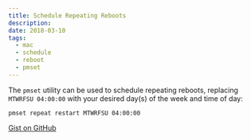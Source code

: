 ```yaml
---
title: Schedule Repeating Reboots
description:
date: 2018-03-10
tags:
  - mac
  - schedule
  - reboot
  - pmset
---
```


The `pmset` utility can be used to schedule repeating reboots, replacing `MTWRFSU 04:00:00` with your desired day(s) of the week and time of day:

```
pmset repeat restart MTWRFSU 04:00:00
```

[Gist on GitHub](https://gist.github.com/lucascantor/a93f60eef9ee71bddb529af072d47b10)

